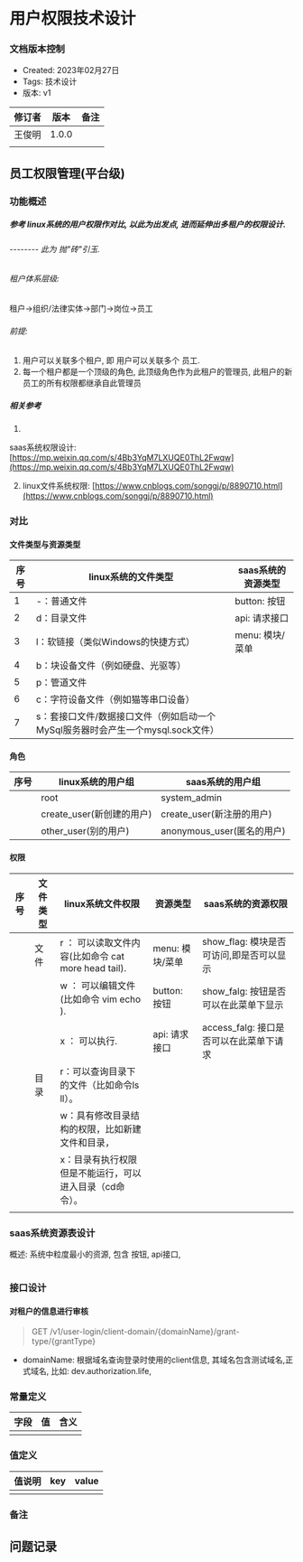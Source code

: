 # 用户权限技术设计

### 文档版本控制

- Created: 2023年02月27日
- Tags: 技术设计
- 版本: v1

| 修订者 | 版本    | 备注 |
|-----|-------|----|
| 王俊明 | 1.0.0 |    |
|     |       |    |

## 员工权限管理(平台级)

### 功能概述

##### 参考 linux系统的用户权限作对比, 以此为出发点, 进而延伸出多租户的权限设计.

###### -------- 此为 抛"砖"引玉.

###### 租户体系层级:

租户->组织/法律实体->部门->岗位->员工

###### 前提:

1. 用户可以关联多个租户, 即 用户可以关联多个 员工.
2. 每一个租户都是一个顶级的角色, 此顶级角色作为此租户的管理员, 此租户的新员工的所有权限都继承自此管理员

##### 相关参考

1.

saas系统权限设计: [https://mp.weixin.qq.com/s/4Bb3YqM7LXUQE0ThL2Fwqw](https://mp.weixin.qq.com/s/4Bb3YqM7LXUQE0ThL2Fwqw)

2. linux文件系统权限: [https://www.cnblogs.com/songgj/p/8890710.html](https://www.cnblogs.com/songgj/p/8890710.html)

### 对比

#### 文件类型与资源类型

| 序号 | linux系统的文件类型                                     | saas系统的资源类型 |
|----|--------------------------------------------------|-------------|
| 1  | -：普通文件                                           | button: 按钮  |
| 2  | d：目录文件                                           | api: 请求接口   |
| 3  | l：软链接（类似Windows的快捷方式）                            | menu: 模块/菜单 |
| 4  | b：块设备文件（例如硬盘、光驱等）                                |             |
| 5  | p：管道文件                                           |             |
| 6  | c：字符设备文件（例如猫等串口设备）                               |             |
| 7  | s：套接口文件/数据接口文件（例如启动一个MySql服务器时会产生一个mysql.sock文件） |             |

#### 角色

| 序号 | linux系统的用户组         | saas系统的用户组            |
|----|---------------------|-----------------------|
|    | root                | system_admin          |
|    | create_user(新创建的用户) | create_user(新注册的用户)   |
|    | other_user(别的用户)    | anonymous_user(匿名的用户) |

#### 权限

| 序号 | 文件类型 | linux系统文件权限                            | 资源类型        | saas系统的资源权限                |
|----|------|----------------------------------------|-------------|----------------------------|
|    | 文件   | r ： 可以读取文件内容(比如命令 cat more head tail). | menu: 模块/菜单 | show_flag: 模块是否可访问,即是否可以显示 |
|    |      | w ： 可以编辑文件(比如命令 vim echo ).            | button: 按钮  | show_falg: 按钮是否可以在此菜单下显示   |
|    |      | x ： 可以执行.                              | api: 请求接口   | access_falg: 接口是否可以在此菜单下请求 |
|    | 目录   | r：可以查询目录下的文件（比如命令ls  ll）。              |             |                            |
|    |      | w：具有修改目录结构的权限，比如新建文件和目录，               |             |                            |
|    |      | x：目录有执行权限但是不能运行，可以进入目录（cd命令）。          |             |                            |
|    |      |                                        |             |                            |

### saas系统资源表设计

概述:
系统中粒度最小的资源, 包含 按钮, api接口, 


```sql

```

### 接口设计

#### 对租户的信息进行审核

> GET /v1/user-login/client-domain/{domainName}/grant-type/{grantType}

- domainName: 根据域名查询登录时使用的client信息, 其域名包含测试域名,正式域名, 比如: dev.authorization.life,

### 常量定义

| 字段 | 值 | 含义 |
|----|---|----|
|    |   |    |

### 值定义

| 值说明 | key | value |
|-----|-----|-------|
|     |     |       |

### 备注

## 问题记录

